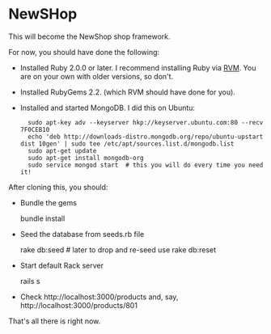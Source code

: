 # NewSHop

This will become the NewShop shop framework.

For now, you should have done the following:

* Installed Ruby 2.0.0 or later. I recommend installing Ruby via [RVM](http://rvm.io/rvm/install). You are on your own with older versions, so don't.
* Installed RubyGems 2.2. (which RVM should have done for you).
* Installed and started MongoDB. I did this on Ubuntu:

        sudo apt-key adv --keyserver hkp://keyserver.ubuntu.com:80 --recv 7F0CEB10
        echo 'deb http://downloads-distro.mongodb.org/repo/ubuntu-upstart dist 10gen' | sudo tee /etc/apt/sources.list.d/mongodb.list
        sudo apt-get update
        sudo apt-get install mongodb-org
        sudo service mongod start  # this you will do every time you need it!
    
After cloning this, you should:

* Bundle the gems

    bundle install

* Seed the database from seeds.rb file

    rake db:seed # later to drop and re-seed use rake db:reset

* Start default Rack server

    rails s
    
* Check http://localhost:3000/products and, say, http://localhost:3000/products/801

That's all there is right now.
